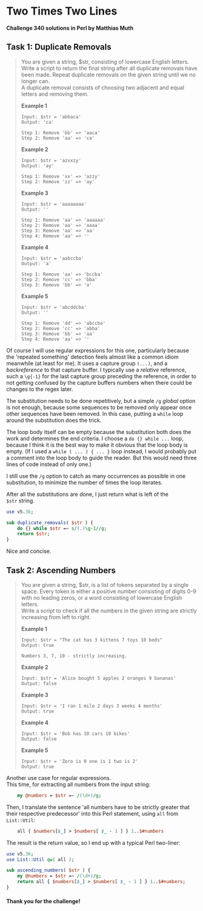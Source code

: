 # Two Times Two Lines

**Challenge 340 solutions in Perl by Matthias Muth**

## Task 1: Duplicate Removals

> You are given a string, $str, consisting of lowercase English letters.<br/>
> Write a script to return the final string after all duplicate removals have been made. Repeat duplicate removals on the given string until we no longer can.<br/>
> A duplicate removal consists of choosing two adjacent and equal letters and removing them.
>
> **Example 1**
>
> ```text
> Input: $str = 'abbaca'
> Output: 'ca'
>
> Step 1: Remove 'bb' => 'aaca'
> Step 2: Remove 'aa' => 'ca'
> ```
>
> **Example 2**
>
> ```text
> Input: $str = 'azxxzy'
> Output: 'ay'
>
> Step 1: Remove 'xx' => 'azzy'
> Step 2: Remove 'zz' => 'ay'
> ```
>
> **Example 3**
>
> ```text
> Input: $str = 'aaaaaaaa'
> Output: ''
>
> Step 1: Remove 'aa' => 'aaaaaa'
> Step 2: Remove 'aa' => 'aaaa'
> Step 3: Remove 'aa' => 'aa'
> Step 4: Remove 'aa' => ''
> ```
>
> **Example 4**
>
> ```text
> Input: $str = 'aabccba'
> Output: 'a'
>
> Step 1: Remove 'aa' => 'bccba'
> Step 2: Remove 'cc' => 'bba'
> Step 3: Remove 'bb' => 'a'
> ```
>
> **Example 5**
>
> ```text
> Input: $str = 'abcddcba'
> Output: ''
>
> Step 1: Remove 'dd' => 'abccba'
> Step 2: Remove 'cc' => 'abba'
> Step 3: Remove 'bb' => 'aa'
> Step 4: Remove 'aa' => ''
> ```

Of course I will use regular expressions for this one, particularly because the 'repeated something' detection feels almost like a common idiom meanwhile (at least for me). It uses  a capture group `(...)`, and a _backreference_ to that capture buffer. I typically use a _relative_ reference, such a `\g{-1}` for the last capture group preceding the reference, in order to not getting confused by the capture buffers numbers when there could be changes to the regex later.

The substitution needs to be done repetitively, but a simple `/g` _global_ option is not enough, because some sequences to be removed only appear once other sequences have been removed. In this case, putting a `while` loop around the substitution does the trick.

The loop body itself can be empty because the substitution both does the work and determines the end criteria. I choose a `do {} while ...` loop, because I think it is the best way to make it obvious that the loop body is empty. (If I used a `while ( ... ) { ... }` loop instead, I would probably put a comment into the loop body to guide the reader. But this would need three lines of code instead of only one.)

I still use the `/g` option to catch as many occurrences as possible in one substitution, to minimize the number of times the loop iterates.

After all the substitutions are done, I just return what is left of the `$str` string.   

```perl
use v5.36;

sub duplicate_removals( $str ) {
    do {} while $str =~ s/(.)\g-1//g;
    return $str;
}
```

Nice and concise.

## Task 2: Ascending Numbers

> You are given a string, $str, is a list of tokens separated by a single space. Every token is either a positive number consisting of digits 0-9 with no leading zeros, or a word consisting of lowercase English letters.<br/>
> Write a script to check if all the numbers in the given string are strictly increasing from left to right.
>
> **Example 1**
>
> ```text
> Input: $str = "The cat has 3 kittens 7 toys 10 beds"
> Output: true
> 
> Numbers 3, 7, 10 - strictly increasing.
> ```
>
> **Example 2**
>
> ```text
> Input: $str = 'Alice bought 5 apples 2 oranges 9 bananas'
> Output: false
> ```
>
> **Example 3**
>
> ```text
> Input: $str = 'I ran 1 mile 2 days 3 weeks 4 months'
> Output: true
> ```
>
> **Example 4**
>
> ```text
> Input: $str = 'Bob has 10 cars 10 bikes'
> Output: false
> ```
>
> **Example 5**
>
> ```text
> Input: $str = 'Zero is 0 one is 1 two is 2'
> Output: true
> ```

Another use case for regular expressions.<br/>
This time, for extracting all numbers from the input string:

```perl
    my @numbers = $str =~ /(\d+)/g;
```

Then, I translate the sentence 'all numbers have to be strictly greater that their respective predecessor' into this Perl statement, using `all` from `List::Util`:

```perl
    all { $numbers[$_] > $numbers[ $_ - 1 ] } 1..$#numbers
```

The result is the return value, so I end up with a typical Perl two-liner:

```perl
use v5.36;
use List::Util qw( all );

sub ascending_numbers( $str ) {
    my @numbers = $str =~ /(\d+)/g;
    return all { $numbers[$_] > $numbers[ $_ - 1 ] } 1..$#numbers;
}

```

#### **Thank you for the challenge!**
